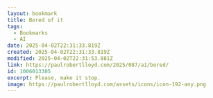 ```yaml
---
layout: bookmark
title: Bored of it
tags:
  - Bookmarks
  - AI
date: 2025-04-02T22:31:33.819Z
created: 2025-04-02T22:31:33.819Z
modified: 2025-04-02T22:31:53.881Z
link: https://paulrobertlloyd.com/2025/087/a1/bored/
id: 1006013305
excerpt: Please, make it stop.
image: https://paulrobertlloyd.com/assets/icons/icon-192-any.png
---
```

